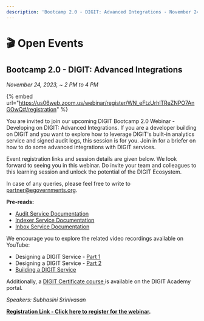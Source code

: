 ```yaml
---
description: 'Bootcamp 2.0 - DIGIT: Advanced Integrations - November 24, 2023 ~ 2 PM to 4 PM'
---
```


# 🎬 Open Events

## Bootcamp 2.0 - DIGIT: Advanced Integrations

_November 24, 2023, \~ 2 PM to 4 PM_&#x20;

{% embed url="https://us06web.zoom.us/webinar/register/WN_eFtzUrhlTReZNPO7AnGOwQ#/registration" %}

You are invited to join our upcoming DIGIT Bootcamp 2.0 Webinar - Developing on DIGIT: Advanced Integrations. If you are a developer building on DIGIT and you want to explore how to leverage DIGIT's built-in analytics service and signed audit logs, this session is for you. Join in for a briefer on how to do some advanced integrations with DIGIT services.

Event registration links and session details are given below. We look forward to seeing you in this webinar. Do invite your team and colleagues to this learning session and unlock the potential of the DIGIT Ecosystem.

In case of any queries, please feel free to write to [partner@egovernments.org](mailto:partner@egovernments.org).                                                                                                                                                                                                                                                                         &#x20;

**Pre-reads:**

* [Audit Service Documentation](https://core.digit.org/platform/core-services/audit-service)
* [Indexer Service Documentation](https://core.digit.org/platform/core-services/indexer-service)
* [Inbox Service Documentation](https://urban.digit.org/platform/configure-digit/services-overview/municipal-services/inbox-service)

We encourage you to explore the related video recordings available on YouTube:

* Designing a DIGIT Service - [Part 1](https://www.youtube.com/watch?v=Zoixo3UXgso\&list=PLyQ2-xBpWNe5FAXPuSz\_RcQi\_0e8F\_X4N\&index=1\&pp=iAQB)
* Designing a DIGIT Service - [Part 2](https://www.youtube.com/watch?v=6r8s96nujqo\&list=PLyQ2-xBpWNe62xg\_TO0AJ4kONKXIYQ2wo\&index=1\&pp=iAQB)
* [Building a DIGIT Service](https://www.youtube.com/watch?v=Xut7-Sa1BDg\&list=PLyQ2-xBpWNe5FAXPuSz\_RcQi\_0e8F\_X4N\&index=3\&pp=iAQB)

Additionally, a [DIGIT Certificate course ](https://academy.digit.org/courses/develop-with-digit/)is available on the DIGIT Academy portal.

_Speakers: Subhasini Srinivasan_

[**Registration Link - Click here to register for the webinar**](https://us06web.zoom.us/webinar/register/WN\_eFtzUrhlTReZNPO7AnGOwQ#/registration)**.**

